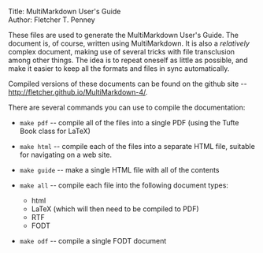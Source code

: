 Title:	MultiMarkdown User's Guide  
Author:	Fletcher T. Penney  

These files are used to generate the MultiMarkdown User's Guide.  The document is, of course, written using MultiMarkdown.  It is also a *relatively* complex document, making use of several tricks with file transclusion among other things.  The idea is to repeat oneself as little as possible, and make it easier to keep all the formats and files in sync automatically.

Compiled versions of these documents can be found on the github site -- <http://fletcher.github.io/MultiMarkdown-4/>.

There are several commands you can use to compile the documentation:

* `make pdf` -- compile all of the files into a single PDF (using the Tufte Book class for LaTeX)

* `make html` -- compile each of the files into a separate HTML file, suitable for navigating on a web site.

* `make guide` -- make a single HTML file with all of the contents

* `make all` -- compile each file into the following document types: 

	* html 
	* LaTeX (which will then need to be compiled to PDF)
	* RTF
	* FODT

* `make odf` -- compile a single FODT document

